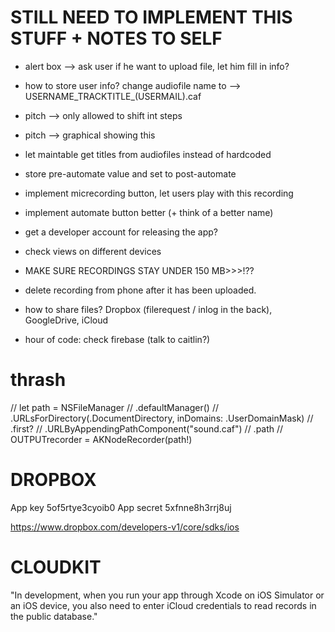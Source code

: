 # STILL NEED TO IMPLEMENT THIS STUFF + NOTES TO SELF

 - alert box —> ask user if he want to upload file, let him fill in info?
 - how to store user info? change audiofile name to --> USERNAME_TRACKTITLE_(USERMAIL).caf
 - pitch —> only allowed to shift int steps
 - pitch —> graphical showing this
 - let maintable get titles from audiofiles instead of hardcoded
 - store pre-automate value and set to post-automate
 - implement micrecording button, let users play with this recording
 - implement automate button better (+ think of a better name)
 - get a developer account for releasing the app?
 - check views on different devices
 - MAKE SURE RECORDINGS STAY UNDER 150 MB>>>!??
 - delete recording from phone after it has been uploaded.

 - how to share files? Dropbox (filerequest / inlog in the back), GoogleDrive, iCloud
 - hour of code: check firebase (talk to caitlin?)






# thrash

//        let path = NSFileManager
//            .defaultManager()
//            .URLsForDirectory(.DocumentDirectory, inDomains: .UserDomainMask)
//            .first?
//            .URLByAppendingPathComponent("sound.caf")
//            .path
//        OUTPUTrecorder = AKNodeRecorder(path!)

# DROPBOX

App key     5of5rtye3cyoib0
App secret  5xfnne8h3rrj8uj

https://www.dropbox.com/developers-v1/core/sdks/ios

# CLOUDKIT

"In development, when you run your app through Xcode on iOS Simulator or an iOS device, you also need to enter iCloud credentials to read records in the public database."